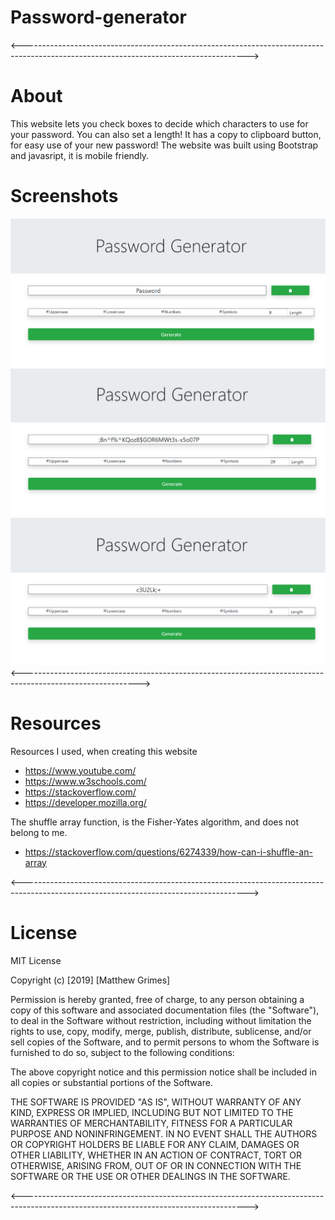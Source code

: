 # Password-generator

<-------------------------------------------------------------------------------------------------------------------------------------->

# About

This website lets you check boxes to decide which characters to use for your password. You can also set a length! It has a copy to clipboard button, for easy use of your new password! The website was built using Bootstrap and javasript, it is mobile friendly.

# Screenshots

![image](https://github.com/Matthewlgrimes94/Password-generator/blob/master/assets/screenshots/Screenshot%20(7).png)
![image](https://github.com/Matthewlgrimes94/Password-generator/blob/master/assets/screenshots/Screenshot%20(8).png)
![image](https://github.com/Matthewlgrimes94/Password-generator/blob/master/assets/screenshots/Screenshot%20(9).png)
<----------------------------------------------------------------------------------------------------------->

# Resources

Resources I used, when creating this website

* https://www.youtube.com/
* https://www.w3schools.com/
* https://stackoverflow.com/
* https://developer.mozilla.org/

The shuffle array function, is the Fisher-Yates algorithm, and does not belong to me.
* https://stackoverflow.com/questions/6274339/how-can-i-shuffle-an-array

<-------------------------------------------------------------------------------------------------------------------------------------->

# License

MIT License

Copyright (c) [2019] [Matthew Grimes]

Permission is hereby granted, free of charge, to any person obtaining a copy
of this software and associated documentation files (the "Software"), to deal
in the Software without restriction, including without limitation the rights
to use, copy, modify, merge, publish, distribute, sublicense, and/or sell
copies of the Software, and to permit persons to whom the Software is
furnished to do so, subject to the following conditions:

The above copyright notice and this permission notice shall be included in all
copies or substantial portions of the Software.

THE SOFTWARE IS PROVIDED "AS IS", WITHOUT WARRANTY OF ANY KIND, EXPRESS OR
IMPLIED, INCLUDING BUT NOT LIMITED TO THE WARRANTIES OF MERCHANTABILITY,
FITNESS FOR A PARTICULAR PURPOSE AND NONINFRINGEMENT. IN NO EVENT SHALL THE
AUTHORS OR COPYRIGHT HOLDERS BE LIABLE FOR ANY CLAIM, DAMAGES OR OTHER
LIABILITY, WHETHER IN AN ACTION OF CONTRACT, TORT OR OTHERWISE, ARISING FROM,
OUT OF OR IN CONNECTION WITH THE SOFTWARE OR THE USE OR OTHER DEALINGS IN THE
SOFTWARE.

<-------------------------------------------------------------------------------------------------------------------------------------->

